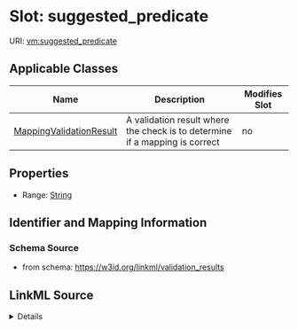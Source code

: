 

# Slot: suggested_predicate

URI: [vm:suggested_predicate](https://w3id.org/linkml/validation-model/suggested_predicate)



<!-- no inheritance hierarchy -->





## Applicable Classes

| Name | Description | Modifies Slot |
| --- | --- | --- |
| [MappingValidationResult](MappingValidationResult.md) | A validation result where the check is to determine if a mapping is correct |  no  |







## Properties

* Range: [String](String.md)





## Identifier and Mapping Information







### Schema Source


* from schema: https://w3id.org/linkml/validation_results




## LinkML Source

<details>
```yaml
name: suggested_predicate
from_schema: https://w3id.org/linkml/validation_results
rank: 1000
alias: suggested_predicate
owner: MappingValidationResult
domain_of:
- MappingValidationResult
range: string

```
</details>